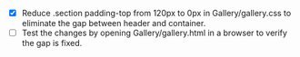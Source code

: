 - [x] Reduce .section padding-top from 120px to 0px in Gallery/gallery.css to eliminate the gap between header and container.
- [ ] Test the changes by opening Gallery/gallery.html in a browser to verify the gap is fixed.
